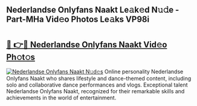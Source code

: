 ## Nederlandse Onlyfans Naakt Le𝚊k𝚎d N𝚞𝚍e - Part-MHa Vid𝚎o Photos Le𝚊ks VP98i

# <h2><a href="http://fbap9mh.evod.top/?m=Nederlandse+Onlyfans+Naakt">🔗 👉🔴 Nederlandse Onlyfans Naakt Vid𝚎o Ph𝚘t𝚘s</a></h2>

[![Nederlandse Onlyfans Naakt N𝚞d𝚎s](https://i.imgur.com/8V9OHl7.gif)](http://fbap9mh.evod.top/?m=Nederlandse+Onlyfans+Naakt)
Online personality Nederlandse Onlyfans Naakt who shares lifestyle and dance-themed content, including solo and collaborative dance performances and vlogs. Exceptional talent Nederlandse Onlyfans Naakt, recognized for their remarkable skills and achievements in the world of entertainment. 
